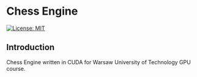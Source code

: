 # Chess Engine
[![License: MIT](https://img.shields.io/badge/License-MIT-yellow.svg)](https://opensource.org/licenses/MIT)

## Introduction

Chess Engine written in CUDA for Warsaw University of Technology GPU course.
